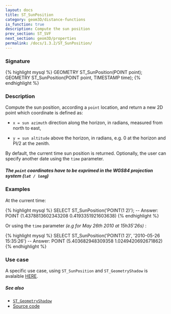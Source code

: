 ```yaml
---
layout: docs
title: ST_SunPosition
category: geom3D/distance-functions
is_function: true
description: Compute the sun position
prev_section: ST_SVF
next_section: geom3D/properties
permalink: /docs/1.3.2/ST_SunPosition/
---
```


### Signature

{% highlight mysql %}
GEOMETRY ST_SunPosition(POINT point);
GEOMETRY ST_SunPosition(POINT point, TIMESTAMP time);
{% endhighlight %}

### Description

Compute the sun position, according a `point` location, and return a new 2D point which coordinate is defined as:

* `x = sun azimuth` direction along the horizon, in radians, measured from north to east,

* `y = sun altitude` above the horizon, in radians, e.g. 0 at the horizon and PI/2 at the zenith.

By default, the current time sun position is returned. Optionally, the user can specify another date using the `time` parameter. 

<div class="note warning">
    <h5>The <code>point</code> coordinates have to be exprimed in the WGS84 projection system (<code>lat / long</code>)</h5>
</div>

### Examples

At the current time:

{% highlight mysql %}
SELECT ST_SunPosition('POINT(1 2)');
-- Answer: POINT (1.4378813602343208 0.4193351921603638) 
{% endhighlight %}

Or using the `time` parameter *(e.g for May 26th 2010 at 15h35'26s)* :

{% highlight mysql %}
SELECT ST_SunPosition('POINT(1 2)', '2010-05-26 15:35:26')
-- Answer: POINT (5.403682948309358 1.0249420692671862)  
{% endhighlight %}


### Use case
A specific use case, using `ST_SunPosition` and `ST_GeometryShadow` is avalaible [HERE](https://github.com/orbisgis/h2gis/wiki/3.3-Compute-building's-shadow).


##### See also

* [`ST_GeometryShadow`](../ST_GeometryShadow)
* <a href="https://github.com/orbisgis/h2gis/blob/master/h2gis-functions/src/main/java/org/h2gis/functions/spatial/earth/ST_SunPosition.java" target="_blank">Source code</a>
